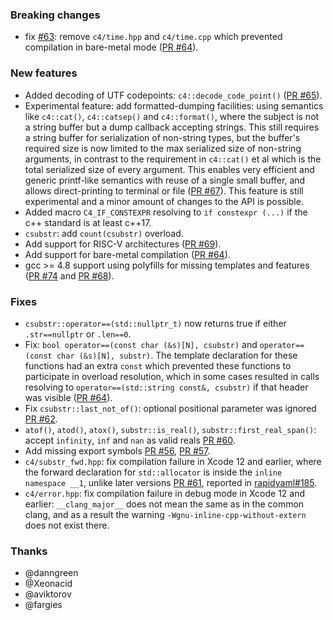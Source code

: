 ### Breaking changes

- fix [#63](https://github.com/biojppm/c4core/issues/63): remove `c4/time.hpp` and `c4/time.cpp` which prevented compilation in bare-metal mode ([PR #64](https://github.com/biojppm/c4core/issues/64)).

### New features

- Added decoding of UTF codepoints: `c4::decode_code_point()` ([PR #65](https://github.com/biojppm/c4core/issues/65)).
- Experimental feature: add formatted-dumping facilities: using semantics like `c4::cat()`, `c4::catsep()` and `c4::format()`, where the subject is not a string buffer but a dump callback accepting strings. This still requires a string buffer for serialization of non-string types, but the buffer's required size is now limited to the max serialized size of non-string arguments, in contrast to the requirement in `c4::cat()` et al which is the total serialized size of every argument. This enables very efficient and generic printf-like semantics with reuse of a single small buffer, and allows direct-printing to terminal or file ([PR #67](https://github.com/biojppm/c4core/issues/67)). This feature is still experimental and a minor amount of changes to the API is possible.
- Added macro `C4_IF_CONSTEXPR` resolving to `if constexpr (...)` if the c++ standard is at least c++17.
- `csubstr`: add `count(csubstr)` overload.
- Add support for RISC-V architectures ([PR #69](https://github.com/biojppm/c4core/issues/69)).
- Add support for bare-metal compilation ([PR #64](https://github.com/biojppm/c4core/issues/64)).
- gcc >= 4.8 support using polyfills for missing templates and features ([PR #74](https://github.com/biojppm/c4core/pull/74) and [PR #68](https://github.com/biojppm/c4core/pull/68)).

### Fixes

- `csubstr::operator==(std::nullptr_t)` now returns true if either `.str==nullptr` or `.len==0`.
- Fix: `bool operator==(const char (&s)[N], csubstr)`  and `operator==(const char (&s)[N], substr)`. The template declaration for these functions had an extra `const` which prevented these functions to participate in overload resolution, which in some cases resulted in calls resolving to `operator==(std::string const&, csubstr)` if that header was visible ([PR #64](https://github.com/biojppm/c4core/issues/64)).
- Fix `csubstr::last_not_of()`: optional positional parameter was ignored [PR #62](https://github.com/biojppm/c4core/pull/62).
- `atof()`, `atod()`, `atox()`, `substr::is_real()`, `substr::first_real_span()`: accept `infinity`, `inf` and `nan` as valid reals [PR #60](https://github.com/biojppm/c4core/pull/60).
- Add missing export symbols [PR #56](https://github.com/biojppm/c4core/pull/56), [PR #57](https://github.com/biojppm/c4core/pull/57).
- `c4/substr_fwd.hpp`: fix compilation failure in Xcode 12 and earlier, where the forward declaration for `std::allocator` is inside the `inline namespace __1`, unlike later versions [PR #61](https://github.com/biojppm/c4core/pull/61), reported in [rapidyaml#185](https://github.com/biojppm/rapidyaml/issues/185).
- `c4/error.hpp`: fix compilation failure in debug mode in Xcode 12 and earlier: `__clang_major__` does not mean the same as in the common clang, and as a result the warning `-Wgnu-inline-cpp-without-extern` does not exist there.


### Thanks

- @danngreen
- @Xeonacid
- @aviktorov
- @fargies
